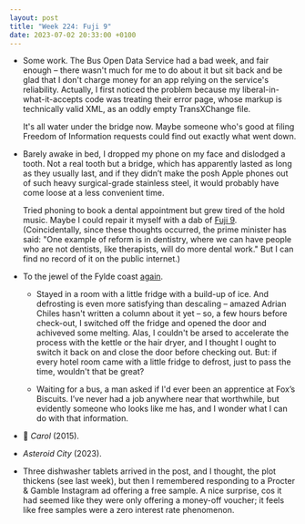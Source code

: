 ```yaml
---
layout: post
title: "Week 224: Fuji 9"
date: 2023-07-02 20:33:00 +0100
---
```


- Some work. The Bus Open Data Service had a bad week, and fair enough – there wasn't much for me to do about it but sit back and be glad that I don't charge money for an app relying on the service's reliability. Actually, I first noticed the problem because my liberal-in-what-it-accepts code was treating their error page, whose markup is technically valid XML, as an oddly empty TransXChange file. 

  It's all water under the bridge now. Maybe someone who's good at filing Freedom of Information requests could find out exactly what went down.

- Barely awake in bed, I dropped my phone on my face and dislodged a tooth. Not a real tooth but a bridge, which has apparently lasted as long as they usually last, and if they didn’t make the posh Apple phones out of such heavy surgical-grade stainless steel, it would probably have come loose at a less convenient time.

  Tried phoning to book a dental appointment but grew tired of the hold music. Maybe I could repair it myself with a dab of [Fuji 9](https://dentistry.co.uk/2018/01/05/lie-fuji-ix-magic/). (Coincidentally, since these thoughts occurred, the prime minister has said: "One example of reform is in dentistry, where we can have people who are not dentists, like therapists, will do more dental work." But I can find no record of it on the public internet.)

- To the jewel of the Fylde coast [again](/2022/07/week-173 "see last year").

  - Stayed in a room with a little fridge with a build-up of ice.
  And defrosting is even more satisfying than descaling – amazed Adrian Chiles hasn't written a column about it yet – so, a few hours before check-out, I switched off the fridge and opened the door and achiveved some melting. Alas, I couldn't be arsed to accelerate the process with the kettle or the hair dryer, and I thought I ought to switch it back on and close the door before checking out. But: if every hotel room came with a little fridge to defrost, just to pass the time, wouldn't that be great?

  - Waiting for a bus, a man asked if I'd ever been an apprentice at Fox’s Biscuits. I’ve never had a job anywhere near that worthwhile, but evidently someone who looks like me has, and I wonder what I can do with that information. 

- 🎦 <cite>Carol</cite> (2015).

- <cite>Asteroid City</cite> (2023).

- Three dishwasher tablets arrived in the post, and I thought, the plot thickens (see last week), but then I remembered responding to a Procter & Gamble Instagram ad offering a free sample. A nice surprise, cos it had seemed like they were only offering a money-off voucher; it feels like free samples were a zero interest rate phenomenon.
